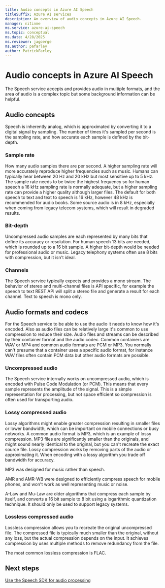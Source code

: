 ```yaml
---
title: Audio concepts in Azure AI Speech
titleSuffix: Azure AI services
description: An overview of audio concepts in Azure AI Speech.
manager: nitinme
ms.service: azure-ai-speech
ms.topic: conceptual
ms.date: 4/28/2025
ms.reviewer: jagoerge
ms.author: pafarley
author: PatrickFarley
---
```


# Audio concepts in Azure AI Speech

The Speech service accepts and provides audio in multiple formats, and the area of audio is a complex topic but some background information can be helpful.

## Audio concepts

Speech is inherently analog, which is approximated by converting it to a digital signal by sampling. The number of times it's sampled per second is the sampling rate, and how accurate each sample is defined by the bit-depth.
 
### Sample rate
How many audio samples there are per second. A higher sampling rate will more accurately reproduce higher frequencies such as music. Humans can typically hear between 20 Hz and 20 kHz but most sensitive up to 5 kHz. The sample rate needs to be twice the highest frequency so for human speech a 16 kHz sampling rate is normally adequate, but a higher sampling rate can provide a higher quality although larger files. The default for both speech to text and text to speech is 16 kHz, however 48 kHz is recommended for audio books. Some source audio is in 8 kHz, especially when coming from legacy telecom systems, which will result in degraded results.
 
### Bit-depth
Uncompressed audio samples are each represented by many bits that define its accuracy or resolution. For human speech 13 bits are needed, which is rounded up to a 16 bit sample. A higher bit-depth would be needed for professional audio or music. Legacy telephony systems often use 8 bits with compression, but it isn't ideal.
 
### Channels
The Speech service typically expects and provides a mono stream. The behavior of stereo and multi-channel files is API specific, for example the speech to text REST API will split a stereo file and generate a result for each channel. Text to speech is mono only.
 
## Audio formats and codecs
 
For the Speech service to be able to use the audio it needs to know how it's encoded. Also as audio files can be relatively large it's common to use compression to reduce their size. Audio files and streams can be described by their container format and the audio codec. Common containers are WAV or MP4 and common audio formats are PCM or MP3. You normally can't presume that a container uses a specific audio format, for instance WAV files often contain PCM data but other audio formats are possible.
 
### Uncompressed audio
 
The Speech service internally works on uncompressed audio, which is encoded with Pulse Code Modulation (or PCM). This means that every sample represents the amplitude of the signal. This is a simple representation for processing, but not space efficient so compression is often used for transporting audio.
 
### Lossy compressed audio
 
Lossy algorithms might enable greater compression resulting in smaller files or lower bandwidth, which can be important on mobile connections or busy networks. A common audio format is MP3, which is an example of lossy compression. MP3 files are significantly smaller than the originals, and might sound nearly identical to the original, but you can't recreate the exact source file. Lossy compression works by removing parts of the audio or approximating it. When encoding with a lossy algorithm you trade off bandwidth for accuracy.
 
MP3 was designed for music rather than speech.

AMR and AMR-WB were designed to efficiently compress speech for mobile phones, and won't work as well representing music or noise.

A-Law and Mu-Law are older algorithms that compress each sample by itself, and converts a 16 bit sample to 8 bit using a logarithmic quantization technique. It should only be used to support legacy systems.
 
### Lossless compressed audio
 
Lossless compression allows you to recreate the original uncompressed file. The compressed file is typically much smaller than the original, without any loss, but the actual compression depends on the input. It achieves compression by uses multiple methods to remove redundancy from the file.
 
The most common lossless compression is FLAC.

## Next steps
[Use the Speech SDK for audio processing](../audio-processing-speech-sdk.md)
